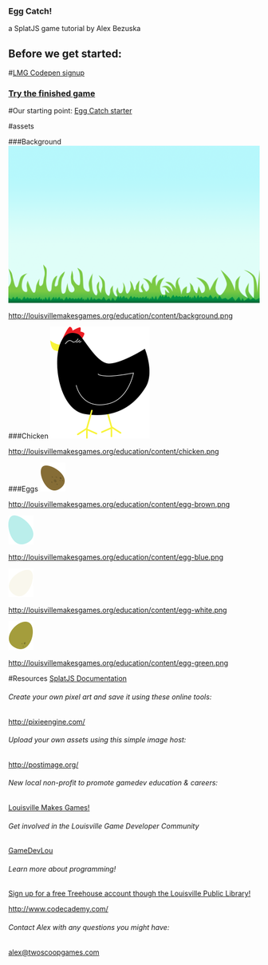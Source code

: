 ### Egg Catch!
a SplatJS game tutorial by Alex Bezuska

## Before we get started:
#[LMG Codepen signup](https://docs.google.com/forms/d/1PLbxnpzasREP0YvWKkCPQcf-4G1P_VUwmxE0YB9Vk-E/viewform)

### [Try the finished game](http://louisvillemakesgames.org/education/projects/candycatch/)

#Our starting point:
[Egg Catch starter](http://codepen.io/AlexBezuska/pen/KzYozg)

#assets

###Background
![alt tag](./shared/img/background.png)

http://louisvillemakesgames.org/education/content/background.png

###Chicken
![alt tag](./shared/img/chicken.png)

http://louisvillemakesgames.org/education/content/chicken.png

###Eggs
![alt tag](./shared/img/egg-brown.png)

http://louisvillemakesgames.org/education/content/egg-brown.png

![alt tag](./shared/img/egg-blue.png)

http://louisvillemakesgames.org/education/content/egg-blue.png

![alt tag](./shared/img/egg-white.png)

http://louisvillemakesgames.org/education/content/egg-white.png

![alt tag](./shared/img/egg-green.png)

http://louisvillemakesgames.org/education/content/egg-green.png






#Resources
[SplatJS Documentation](http://splatjs.com/)

###### Create your own pixel art and save it using these online tools:
http://pixieengine.com/

###### Upload your own assets using this simple image host:
http://postimage.org/

###### New local non-profit to promote gamedev education & careers:
[Louisville Makes Games!](http://www.louisvillemakesgames.org)


###### Get involved in the Louisville Game Developer Community
[GameDevLou](http://www.gamedevlou.org)


###### Learn more about programming!
[Sign up for a free Treehouse account though the Louisville Public Library!](http://www.lfpl.org/treehouse/)

http://www.codecademy.com/


###### Contact Alex with any questions you might have:
[alex@twoscoopgames.com](mailto:alex@twoscoopgames.com)
